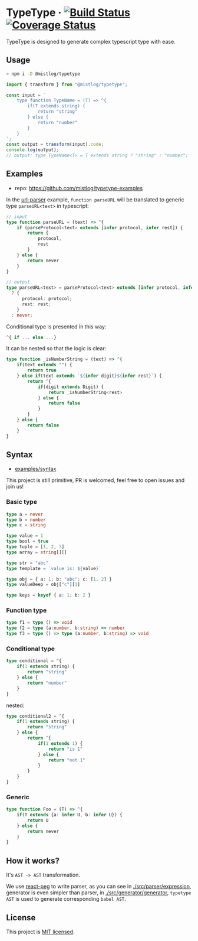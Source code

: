 # TypeType &middot; [![Build Status](https://github.com/mistlog/typedraft/workflows/build/badge.svg)](https://github.com/mistlog/typedraft/workflows/build/badge.svg) [![Coverage Status](https://coveralls.io/repos/github/mistlog/typetype/badge.svg)](https://coveralls.io/github/mistlog/typetype)

TypeType is designed to generate complex typescript type with ease.

## Usage

```bash
> npm i -D @mistlog/typetype
```

```ts
import { transform } from "@mistlog/typetype";

const input = `
    type function TypeName = (T) => ^{
        if(T extends string) {
            return "string"
        } else {
            return "number"
        }
    }
`;
const output = transform(input).code;
console.log(output);
// output: type TypeName<T> = T extends string ? "string" : "number";
```

## Examples

- repo: https://github.com/mistlog/typetype-examples

In the [url-parser](https://github.com/mistlog/typetype-examples/blob/main/examples/url-parser/url-parser.type) example, `function parseURL` will be translated to generic type `parseURL<text>` in typescript:

```ts
// input
type function parseURL = (text) => ^{
    if (parseProtocol<text> extends [infer protocol, infer rest]) {
        return {
            protocol,
            rest
        }
    } else {
        return never
    }
}
```

```ts
// output
type parseURL<text> = parseProtocol<text> extends [infer protocol, infer rest]
  ? {
      protocol: protocol;
      rest: rest;
    }
  : never;
```

Conditional type is presented in this way:

```ts
^{ if ... else ...}
```

It can be nested so that the logic is clear:

```ts
type function _isNumberString = (text) => ^{
    if(text extends "") {
        return true
    } else if(text extends `${infer digit}${infer rest}`) {
        return ^{
            if(digit extends Digit) {
                return _isNumberString<rest>
            } else {
                return false
            }
        }
    } else {
        return false
    }
}
```

## Syntax

* [examples/syntax](https://github.com/mistlog/typetype-examples/blob/main/examples/syntax/syntax.type)

This project is still primitive, PR is welcomed, feel free to open issues and join us!

### Basic type

```ts
type a = never
type b = number
type c = string
```

```ts
type value = 1
type bool = true
type tuple = [1, 2, 3]
type array = string[][]

type str = "abc"
type template = `value is: ${value}`

type obj = { a: 1; b: "abc"; c: [1, 2] }
type valueDeep = obj["c"][1]

type keys = keyof { a: 1; b: 2 }
```

### Function type

```ts
type f1 = type () => void
type f2 = type (a:number, b:string) => number
type f3 = type () => type (a:number, b:string) => void
```

### Conditional type

```ts
type conditional = ^{
    if(1 extends string) {
        return "string"
    } else {
        return "number"
    }
}
```

nested: 

```ts
type conditional2 = ^{
    if(1 extends string) {
        return "string"
    } else {
        return ^{
            if(1 extends 1) {
                return "is 1"
            } else {
                return "not 1"
            }
        }
    }
}
```

### Generic

```ts
type function Foo = (T) => ^{
    if(T extends {a: infer U, b: infer U}) {
        return U
    } else {
        return never
    }
}
```

## How it works?

It's `AST -> AST` transformation.

We use [react-peg](https://github.com/mistlog/react-peg) to write parser, as you can see in [./src/parser/expression](./src/parser/expression/expression.tsx), generator is even simpler than parser, in [./src/generator/generator](./src/generator/generator.ts), `typetype AST` is used to generate corresponding `babel AST`.

## License

This project is [MIT licensed](https://github.com/mistlog/typetype/blob/master/LICENSE).
